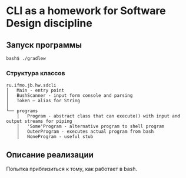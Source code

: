 # CLI as a homework for Software Design discipline

## Запуск программы

`bash$ ./gradlew`

### Структура классов

```
ru.ifmo.jb.hw.sdcli
│   Main - entry point
│   BushScanner - input form console and parsing
│   Token – alias for String
│   
└── programs
    │   Program - abstract class that can execute() with input and output streams for piping
    │   'Some'Program - alternative program to shell program
    │   OuterProgram - executes actual program from bash
    │   NoneProgram - useful stub
```

## Описание реализации

Попытка приблизиться к тому, как работает в bash. 